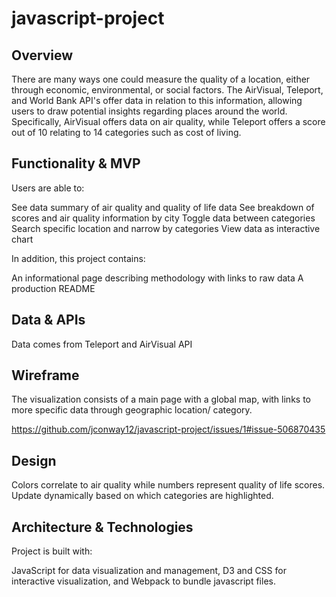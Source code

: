 # javascript-project

## Overview

There are many ways one could measure the quality of a location, either through economic, environmental, or social factors. The AirVisual, Teleport, and World Bank API's offer data in relation to this information, allowing users to draw potential insights regarding places around the world. Specifically, AirVisual offers data on air quality, while Teleport offers a score out of 10 relating to 14 categories such as cost of living.


## Functionality & MVP 

Users are able to:

 See data summary of air quality and quality of life data
 See breakdown of scores and air quality information by city
 Toggle data between categories
 Search specific location and narrow by categories 
 View data as interactive chart
 
In addition, this project contains:

 An informational page describing methodology with links to raw data
 A production README

## Data & APIs
Data comes from Teleport and AirVisual API  
  
## Wireframe
The visualization consists of a main page with a global map, with links to more specific data through geographic location/ category. 

https://github.com/jconway12/javascript-project/issues/1#issue-506870435


## Design
Colors correlate to air quality while numbers represent quality of life scores. Update dynamically based on which categories are highlighted.

## Architecture & Technologies
Project is built with:

JavaScript for data visualization and management,
D3 and CSS for interactive visualization, and 
Webpack to bundle javascript files.
